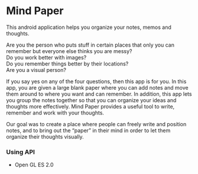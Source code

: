 Mind Paper
============================================================================

This android application helps you organize your notes, memos and thoughts.

Are you the person who puts stuff in certain places that only you can remember but everyone else thinks you are messy?   
Do you work better with images?   
Do you remember things better by their locations?   
Are you a visual person?   

If you say yes on any of the four questions, then this app is for you. In this app, you are given a large blank paper where you can add notes and move them around to where you want and can remember. In addition, this app lets you group the notes together so that you can organize your ideas and thoughts more effectively. Mind Paper provides a useful tool to write, remember and work with your thoughts.

Our goal was to create a place where people can freely write and position notes, and to bring out the “paper” in their mind in order to let them organize their thoughts visually.

### Using API
*  Open GL ES 2.0
